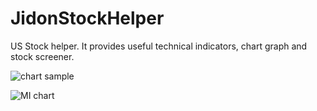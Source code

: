 # JidonStockHelper
US Stock helper. It provides useful technical indicators, chart graph and stock screener. 

![chart sample](https://github.com/jidon333/JidonStockHelper/assets/16080882/0c2d94a9-ea0b-495c-b022-0e7f4eebbe89)


![MI chart](https://user-images.githubusercontent.com/16080882/224493062-a8dabc48-2756-4d8e-a47b-b5d09e585010.jpg)
